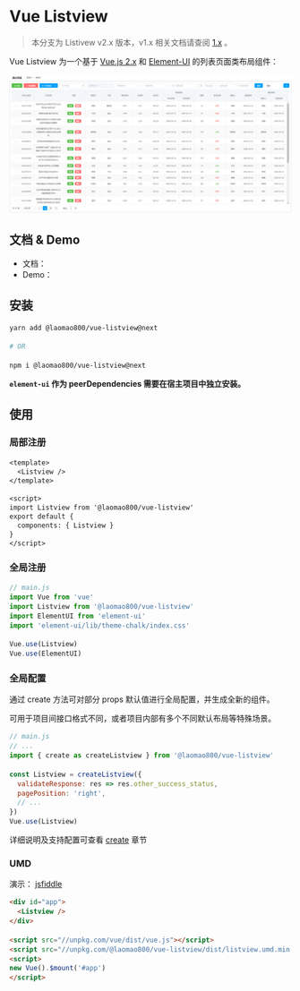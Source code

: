 # Vue Listview

> 本分支为 Listivew v2.x 版本，v1.x 相关文档请查阅 [1.x](https://github.com/laomao800/vue-listview/tree/1.x) 。

Vue Listview 为一个基于 [Vue.js 2.x](https://cn.vuejs.org/) 和 [Element-UI](http://element.eleme.io/) 的列表页面类布局组件：

![预览](./docs/preview.png)

## 文档 & Demo

- 文档：
- Demo：

## 安装

```bash
yarn add @laomao800/vue-listview@next

# OR

npm i @laomao800/vue-listview@next
```

**`element-ui` 作为 peerDependencies 需要在宿主项目中独立安装。**

## 使用

### 局部注册

```vue
<template>
  <Listview />
</template>

<script>
import Listview from '@laomao800/vue-listview'
export default {
  components: { Listview }
}
</script>
```

### 全局注册

```js
// main.js
import Vue from 'vue'
import Listview from '@laomao800/vue-listview'
import ElementUI from 'element-ui'
import 'element-ui/lib/theme-chalk/index.css'

Vue.use(Listview)
Vue.use(ElementUI)
```

### 全局配置

通过 create 方法可对部分 props 默认值进行全局配置，并生成全新的组件。

可用于项目间接口格式不同，或者项目内部有多个不同默认布局等特殊场景。

```js
// main.js
// ...
import { create as createListview } from '@laomao800/vue-listview'

const Listview = createListview({
  validateResponse: res => res.other_success_status,
  pagePosition: 'right',
  // ...
})
Vue.use(Listview)
```

详细说明及支持配置可查看 [create](docs/create.md) 章节

### UMD

演示： [jsfiddle](https://jsfiddle.net/laomao800/92Lvg1rn/4/)

```html
<div id="app">
  <Listview />
</div>

<script src="//unpkg.com/vue/dist/vue.js"></script>
<script src="//unpkg.com/@laomao800/vue-listview/dist/listview.umd.min.js"></script>
<script>
new Vue().$mount('#app')
</script>
```
